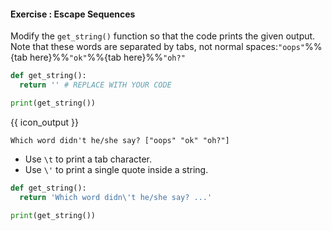 #### Exercise : Escape Sequences

Modify the `get_string()` function so that the code prints the given output.<br>
Note that these words are separated by tabs, not normal spaces:`"oops"`%%{tab here}%%`"ok"`%%{tab here}%%`"oh?"`
```python
def get_string():
  return '' # REPLACE WITH YOUR CODE

print(get_string())
```
{{ icon_output }}
```
Which word didn't he/she say? ["oops" "ok" "oh?"]
```

<panel type="seamless" header="%%:bulb: Tips%%">

* Use `\t` to print a tab character. 
* Use `\'` to print a single quote inside a string.

</panel>
<panel type="seamless" header="%%:fas-battery-quarter: Partial solution%%">

```python
def get_string():
  return 'Which word didn\'t he/she say? ...'

print(get_string())
```

</panel>